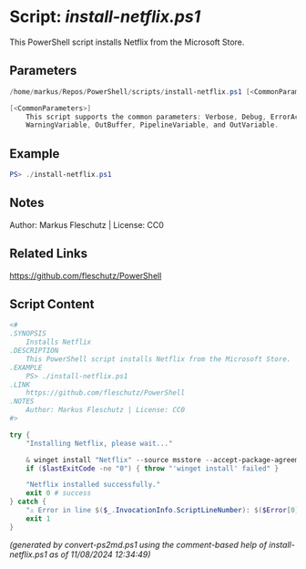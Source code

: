Script: *install-netflix.ps1*
========================

This PowerShell script installs Netflix from the Microsoft Store.

Parameters
----------
```powershell
/home/markus/Repos/PowerShell/scripts/install-netflix.ps1 [<CommonParameters>]

[<CommonParameters>]
    This script supports the common parameters: Verbose, Debug, ErrorAction, ErrorVariable, WarningAction, 
    WarningVariable, OutBuffer, PipelineVariable, and OutVariable.
```

Example
-------
```powershell
PS> ./install-netflix.ps1

```

Notes
-----
Author: Markus Fleschutz | License: CC0

Related Links
-------------
https://github.com/fleschutz/PowerShell

Script Content
--------------
```powershell
<#
.SYNOPSIS
	Installs Netflix
.DESCRIPTION
	This PowerShell script installs Netflix from the Microsoft Store.
.EXAMPLE
	PS> ./install-netflix.ps1
.LINK
	https://github.com/fleschutz/PowerShell
.NOTES
	Author: Markus Fleschutz | License: CC0
#>

try {
	"Installing Netflix, please wait..."

	& winget install "Netflix" --source msstore --accept-package-agreements --accept-source-agreements
	if ($lastExitCode -ne "0") { throw "'winget install' failed" }

	"Netflix installed successfully."
	exit 0 # success
} catch {
	"⚠️ Error in line $($_.InvocationInfo.ScriptLineNumber): $($Error[0])"
	exit 1
}
```

*(generated by convert-ps2md.ps1 using the comment-based help of install-netflix.ps1 as of 11/08/2024 12:34:49)*
